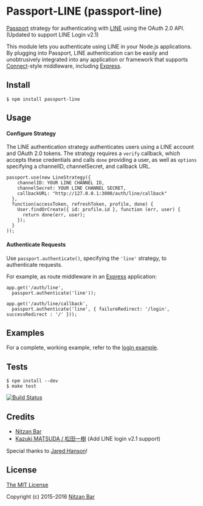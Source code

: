 # Passport-LINE (passport-line)

[Passport](https://github.com/jaredhanson/passport) strategy for authenticating
with [LINE](http://line.me/) using the OAuth 2.0 API. (Updated to support LINE Login v2.1)

This module lets you authenticate using LINE in your Node.js applications.
By plugging into Passport, LINE authentication can be easily and
unobtrusively integrated into any application or framework that supports
[Connect](http://www.senchalabs.org/connect/)-style middleware, including
[Express](http://expressjs.com/).

## Install

    $ npm install passport-line

## Usage

#### Configure Strategy

The LINE authentication strategy authenticates users using a LINE
account and OAuth 2.0 tokens.  The strategy requires a `verify` callback, which
accepts these credentials and calls `done` providing a user, as well as
`options` specifying a channelID, channelSecret, and callback URL.

    passport.use(new LineStrategy({
        channelID: YOUR LINE CHANNEL ID,
        channelSecret: YOUR LINE CHANNEL SECRET,
        callbackURL: "http://127.0.0.1:3000/auth/line/callback"
      },
      function(accessToken, refreshToken, profile, done) {
        User.findOrCreate({ id: profile.id }, function (err, user) {
          return done(err, user);
        });
      }
    ));


#### Authenticate Requests

Use `passport.authenticate()`, specifying the `'line'` strategy, to
authenticate requests.

For example, as route middleware in an [Express](http://expressjs.com/)
application:

    app.get('/auth/line',
      passport.authenticate('line'));

    app.get('/auth/line/callback', 
      passport.authenticate('line', { failureRedirect: '/login', successRedirect : '/' }));

## Examples

For a complete, working example, refer to the [login example](https://github.com/jaredhanson/passport-line/tree/master/examples/login).

## Tests

    $ npm install --dev
    $ make test

[![Build Status](https://secure.travis-ci.org/nitzo/passport-line.png)](http://travis-ci.org/nitzo/passport-line)

## Credits

  - [Nitzan Bar](http://github.com/nitzo)
  - [Kazuki MATSUDA / 松田一樹](https://github.com/kazuki-ma) (Add LINE login v2.1 support)
  
  
  Special thanks to [Jared Hanson](http://github.com/jaredhanson)!

## License

[The MIT License](http://opensource.org/licenses/MIT)

Copyright (c) 2015-2016 [Nitzan Bar](http://github.com/nitzo)
 
